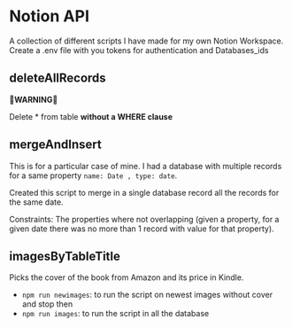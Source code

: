 # Notion API

A collection of different scripts I have made for my own Notion Workspace.
Create a .env file with you tokens for authentication and Databases_ids

## deleteAllRecords

**🚨WARNING🚨**

Delete \* from table **without a WHERE clause**

## mergeAndInsert

This is for a particular case of mine. I had a database with multiple records for a same property `name: Date , type: date`.

Created this script to merge in a single database record all the records for the same date.

Constraints: The properties where not overlapping (given a property, for a given date there was no more than 1 record with value for that property).

## imagesByTableTitle

Picks the cover of the book from Amazon and its price in Kindle.

* `npm run newimages`: to run the script on newest images without cover and stop then
* `npm run images`: to run the script in all the database
